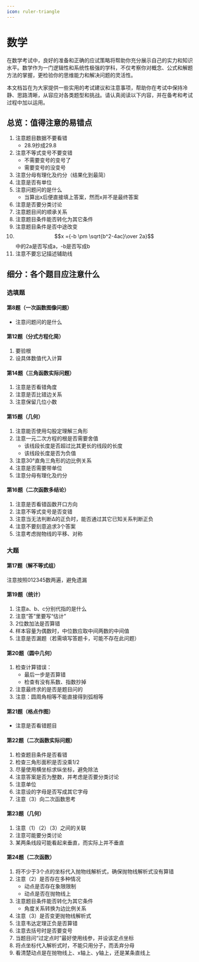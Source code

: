 ```yaml
---
icon: ruler-triangle
---
```


# 数学

在数学考试中，良好的准备和正确的应试策略将帮助你充分展示自己的实力和知识水平。数学作为一门逻辑性和系统性极强的学科，不仅考察你对概念、公式和解题方法的掌握，更检验你的思维能力和解决问题的灵活性。

本文档旨在为大家提供一些实用的考试建议和注意事项，帮助你在考试中保持冷静、思路清晰，从容应对各类题型和挑战。请认真阅读以下内容，并在备考和考试过程中加以运用。

## 总览：值得注意的易错点

1. 注意题目数据不要看错
   * 28.9抄成29.8
2. 注意不等式变号不要变错
   * 不需要变号的变号了
   * 需要变号的没变号
3. 注意分母有理化及约分（结果化到最简）
4. 注意是否有单位
5. 注意问题问的是什么
   * 当算出x后便直接填上答案，然而x并不是最终答案
6. 注意是否要分类讨论
7. 注意题目间的顺承关系
8. 注意题目条件能否转化为其它条件
9. 注意题目条件是否中途改变
10. $$x ={-b \pm \sqrt{b^2-4ac}\over 2a}$$中的2a是否写成a，-b是否写成b
11. 注意不要忘记描述辅助线

## 细分：各个题目应注意什么

### 选填题

#### 第8题（一次函数图像问题）

* 注意问题问的是什么

#### **第12题（分式方程化简）**

1. 要验根
2. 设具体数值代入计算

#### 第14题（三角函数实际问题）

1. 注意是否看错角度
2. 注意是否比错边关系
3. 注意保留几位小数

#### 第15题（几何）

1. 注意能否使用勾股定理解三角形
2. 注意一元二次方程的根是否需要舍值
   * 该线段长度是否超过比其更长的线段的长度
   * 该线段长度是否为负值
3. 注意30°直角三角形的边比例关系
4. 注意是否需要带单位
5. 注意分母有理化及约分

#### 第16题（二次函数多结论）

1. 注意是否看错函数开口方向
2. 注意不等式变号是否变错
3. 注意当无法判断Δ的正负时，能否通过其它已知关系判断正负
4. 注意不要刻意追求3个答案
5. 注意考虑抛物线的平移、对称

### 大题

#### 第17题（解不等式组）

注意按照012345数两遍，避免遗漏

#### 第19题（统计）

1. 注意a、b、c分别代指的是什么
2. 注意“答”里要写“估计”
3. 2位数加法是否算错
4. 样本容量为偶数时，中位数应取中间两数的中间值
5. 注意是否漏题（若需填写答题卡，可能不存在此问题）

#### 第20题（圆中几何）

1. 检查计算错误：
   * 最后一步是否算错
   * 检查有没有系数、指数抄掉
2. 注意最终求的是否是题目问的
3. 注意：圆周角相等不能直接得到弧相等

#### 第21题（格点作图）

* 注意是否看错题目

#### 第22题（二次函数实际问题）

1. 检查题目条件是否看错
2. 检查三角形面积是否没乘1/2
3. 尽量使用横坐标求纵坐标，避免除法
4. 注意答案是否为整数，并考虑是否要分类讨论
5. 注意单位
6. 注意设的字母是否写成其它字母
7. 注意（3）向二次函数思考

#### 第23题（几何）

1. 注意（1）（2）（3）之间的关联
2. 注意可能要分类讨论
3. 某两条线段可能看起来垂直，而实际上并不垂直

#### 第24题（二次函数）

1. 将不少于3个点的坐标代入抛物线解析式，确保抛物线解析式没有算错
2. 注意（2）是否存在多种情况
   * 动点是否存在象限限制
   * 动点是否在抛物线上
3. 注意题目条件能否转化为其它条件
   * 角度关系转换为边比例关系
4. 注意（3）是否变更抛物线解析式
5. 注意韦达定理正负是否算错
6. 注意去括号时是否要变号
7. 当题目问“过定点时”最好使用线参，并设该定点坐标
8. 将点坐标代入解析式时，不能只用分子，而丢弃分母
9. 看清楚动点是在抛物线上、x轴上、y轴上，还是某条直线上
